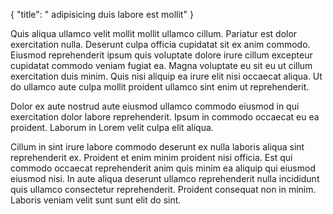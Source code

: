 {
  "title": " adipisicing duis labore est mollit"
}

Quis aliqua ullamco velit mollit mollit ullamco cillum. Pariatur est dolor exercitation nulla. Deserunt culpa officia cupidatat sit ex anim commodo. Eiusmod reprehenderit ipsum quis voluptate dolore irure cillum excepteur cupidatat commodo veniam fugiat ea. Magna voluptate eu sit eu ut cillum exercitation duis minim. Quis nisi aliquip ea irure elit nisi occaecat aliqua. Ut do ullamco aute culpa mollit proident ullamco sint enim ut reprehenderit.

Dolor ex aute nostrud aute eiusmod ullamco commodo eiusmod in qui exercitation dolor labore reprehenderit. Ipsum in commodo occaecat eu ea proident. Laborum in Lorem velit culpa elit aliqua.

Cillum in sint irure labore commodo deserunt ex nulla laboris aliqua sint reprehenderit ex. Proident et enim minim proident nisi officia. Est qui commodo occaecat reprehenderit anim quis minim ea aliquip qui eiusmod eiusmod nisi. In aute aliqua deserunt ullamco reprehenderit nulla incididunt quis ullamco consectetur reprehenderit. Proident consequat non in minim. Laboris veniam velit sunt sunt elit do sint.